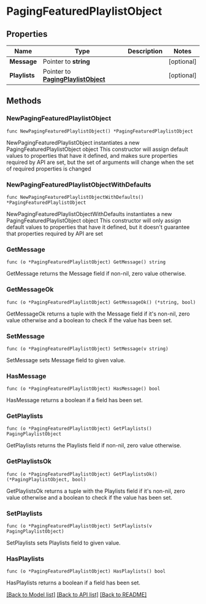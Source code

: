 # PagingFeaturedPlaylistObject

## Properties

Name | Type | Description | Notes
------------ | ------------- | ------------- | -------------
**Message** | Pointer to **string** |  | [optional] 
**Playlists** | Pointer to [**PagingPlaylistObject**](PagingPlaylistObject.md) |  | [optional] 

## Methods

### NewPagingFeaturedPlaylistObject

`func NewPagingFeaturedPlaylistObject() *PagingFeaturedPlaylistObject`

NewPagingFeaturedPlaylistObject instantiates a new PagingFeaturedPlaylistObject object
This constructor will assign default values to properties that have it defined,
and makes sure properties required by API are set, but the set of arguments
will change when the set of required properties is changed

### NewPagingFeaturedPlaylistObjectWithDefaults

`func NewPagingFeaturedPlaylistObjectWithDefaults() *PagingFeaturedPlaylistObject`

NewPagingFeaturedPlaylistObjectWithDefaults instantiates a new PagingFeaturedPlaylistObject object
This constructor will only assign default values to properties that have it defined,
but it doesn't guarantee that properties required by API are set

### GetMessage

`func (o *PagingFeaturedPlaylistObject) GetMessage() string`

GetMessage returns the Message field if non-nil, zero value otherwise.

### GetMessageOk

`func (o *PagingFeaturedPlaylistObject) GetMessageOk() (*string, bool)`

GetMessageOk returns a tuple with the Message field if it's non-nil, zero value otherwise
and a boolean to check if the value has been set.

### SetMessage

`func (o *PagingFeaturedPlaylistObject) SetMessage(v string)`

SetMessage sets Message field to given value.

### HasMessage

`func (o *PagingFeaturedPlaylistObject) HasMessage() bool`

HasMessage returns a boolean if a field has been set.

### GetPlaylists

`func (o *PagingFeaturedPlaylistObject) GetPlaylists() PagingPlaylistObject`

GetPlaylists returns the Playlists field if non-nil, zero value otherwise.

### GetPlaylistsOk

`func (o *PagingFeaturedPlaylistObject) GetPlaylistsOk() (*PagingPlaylistObject, bool)`

GetPlaylistsOk returns a tuple with the Playlists field if it's non-nil, zero value otherwise
and a boolean to check if the value has been set.

### SetPlaylists

`func (o *PagingFeaturedPlaylistObject) SetPlaylists(v PagingPlaylistObject)`

SetPlaylists sets Playlists field to given value.

### HasPlaylists

`func (o *PagingFeaturedPlaylistObject) HasPlaylists() bool`

HasPlaylists returns a boolean if a field has been set.


[[Back to Model list]](../README.md#documentation-for-models) [[Back to API list]](../README.md#documentation-for-api-endpoints) [[Back to README]](../README.md)


